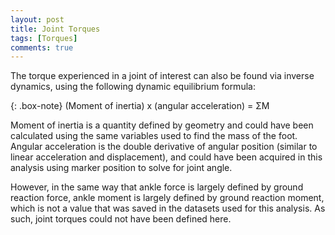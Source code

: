 ```yaml
---
layout: post
title: Joint Torques
tags: [Torques]
comments: true
---
```


The torque experienced in a joint of interest can also be found via inverse dynamics, using the following dynamic equilibrium formula:

{: .box-note}
(Moment of inertia) x (angular acceleration) = ΣM

Moment of inertia is a quantity defined by geometry and could have been calculated using the same variables used to find the mass of the foot. Angular acceleration is the double derivative of angular position (similar to linear acceleration and displacement), and could have been acquired in this analysis using marker position to solve for joint angle. 

However, in the same way that ankle force is largely defined by ground reaction force, ankle moment is largely defined by ground reaction moment, which is not a value that was saved in the datasets used for this analysis. As such, joint torques could not have been defined here. 

